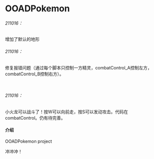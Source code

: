 # OOADPokemon

###### 211016：

增加了默认的地形

###### 211016：

修复报错问题（通过每个脚本只控制一方精灵，combatControl_A控制左方，combatControl_B控制右方）。

​				

###### 211016：

小火龙可以战斗了！按W可以向前走，按S可以发动攻击。代码在combatControl。仍有待完善。

#### 介绍

OOADPokemon project

冲冲冲！

